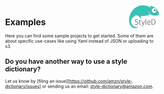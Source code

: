 <img src="https://github.com/amzn/style-dictionary/raw/master/images/logo.png" alt="Style Dictionary logo" title="StyleDictionary" width="100" align="right" />

# Examples

Here you can find some sample projects to get started. Some of them are about specific use-cases like using Yaml instead of JSON or uploading to s3.

## Do you have another way to use a style dictionary?

Let us know by [filing an issue][https://github.com/amzn/style-dictionary/issues] or sending us an email: style-dictionary@amazon.com.
